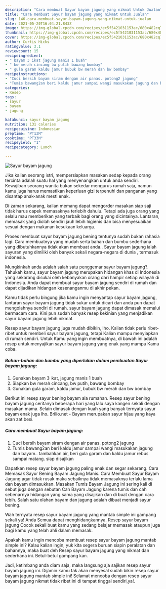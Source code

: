 ```yaml
---
description: "Cara membuat Sayur bayam jagung yang nikmat Untuk Jualan"
title: "Cara membuat Sayur bayam jagung yang nikmat Untuk Jualan"
slug: 146-cara-membuat-sayur-bayam-jagung-yang-nikmat-untuk-jualan
date: 2021-05-20T16:04:21.843Z
image: https://img-global.cpcdn.com/recipes/ec5f5421031153ac/680x482cq70/sayur-bayam-jagung-foto-resep-utama.jpg
thumbnail: https://img-global.cpcdn.com/recipes/ec5f5421031153ac/680x482cq70/sayur-bayam-jagung-foto-resep-utama.jpg
cover: https://img-global.cpcdn.com/recipes/ec5f5421031153ac/680x482cq70/sayur-bayam-jagung-foto-resep-utama.jpg
author: Curtis Hicks
ratingvalue: 3.1
reviewcount: 15
recipeingredient:
- " bayam 3 ikat jagung manis 1 buah"
- " bw merah cincang bw putih bawang bombay"
- " gula garam kaldu jamur bubuk bw merah dan bw bombay"
recipeinstructions:
- "Cuci bersih bayam siram dengan air panas. potong2 jagung"
- "Tumis bawang2an beri kaldu jamur sampai wangi masukakan jagung dan bayam.. tambahkan air, beri gula garam dan kaldu jamur rebus sampai matang. siap disajikan"
categories:
- Resep
tags:
- sayur
- bayam
- jagung

katakunci: sayur bayam jagung 
nutrition: 131 calories
recipecuisine: Indonesian
preptime: "PT13M"
cooktime: "PT33M"
recipeyield: "1"
recipecategory: Lunch

---
```



![Sayur bayam jagung](https://img-global.cpcdn.com/recipes/ec5f5421031153ac/680x482cq70/sayur-bayam-jagung-foto-resep-utama.jpg)

Jika kalian seorang istri, mempersiapkan masakan sedap kepada orang tercinta adalah suatu hal yang menyenangkan untuk anda sendiri. Kewajiban seorang  wanita bukan sekedar mengurus rumah saja, namun kamu juga harus memastikan keperluan gizi terpenuhi dan panganan yang disantap anak-anak mesti enak.

Di zaman  sekarang, kalian memang dapat mengorder masakan siap saji tidak harus capek memasaknya terlebih dahulu. Tetapi ada juga orang yang selalu mau memberikan yang terbaik bagi orang yang dicintainya. Lantaran, memasak yang diolah sendiri jauh lebih higienis dan bisa menyesuaikan sesuai dengan makanan kesukaan keluarga. 

Proses membuat sayur bayam jagung bening tentunya sudah bukan rahasia lagi. Cara membuatnya yang mudah serta bahan dan bumbu sederhana yang dibutuhkannya tidak akan membuat anda.. Sayur bayam jagung ialah sayuran yang dimiliki oleh banyak sekali negara-negara di dunia , termasuk indonesia.

Mungkinkah anda adalah salah satu penggemar sayur bayam jagung?. Tahukah kamu, sayur bayam jagung merupakan hidangan khas di Indonesia yang sekarang disukai oleh kebanyakan orang dari hampir setiap wilayah di Indonesia. Anda dapat membuat sayur bayam jagung sendiri di rumah dan dapat dijadikan hidangan kesenanganmu di akhir pekan.

Kamu tidak perlu bingung jika kamu ingin menyantap sayur bayam jagung, lantaran sayur bayam jagung tidak sukar untuk dicari dan anda pun dapat mengolahnya sendiri di rumah. sayur bayam jagung dapat dimasak memalui bermacam cara. Kini pun sudah banyak resep kekinian yang menjadikan sayur bayam jagung lebih nikmat.

Resep sayur bayam jagung juga mudah dibikin, lho. Kalian tidak perlu ribet-ribet untuk membeli sayur bayam jagung, tetapi Kalian mampu menyiapkan di rumah sendiri. Untuk Kamu yang ingin membuatnya, di bawah ini adalah resep untuk menyajikan sayur bayam jagung yang enak yang mampu Kamu coba.

<!--inarticleads1-->

##### Bahan-bahan dan bumbu yang diperlukan dalam pembuatan Sayur bayam jagung:

1. Gunakan  bayam 3 ikat, jagung manis 1 buah
1. Siapkan  bw merah cincang, bw putih, bawang bombay
1. Gunakan  gula garam, kaldu jamur, bubuk bw merah dan bw bombay


Berikut ini resep sayur bening bayam ala rumahan. Resep sayur bening bayam jagung ceritanya beberapa hari yang lalu saya kangen sekali dengan masakan mama. Selain dimasak dengan kuah yang banyak ternyata sayur bayam enak juga lho. Brilio.net - Bayam merupakan sayur hijau yang kaya akan zat besi. 

<!--inarticleads2-->

##### Cara membuat Sayur bayam jagung:

1. Cuci bersih bayam siram dengan air panas. potong2 jagung
1. Tumis bawang2an beri kaldu jamur sampai wangi masukakan jagung dan bayam.. tambahkan air, beri gula garam dan kaldu jamur rebus sampai matang. siap disajikan


Dapatkan resep sayur bayam jagung paling enak dan segar sekarang. Cara Memasak Sayur Bening Bayam Jagung Manis. Cara Membuat Sayur Bayam Jagung agar tidak rusak maka sebaiknya tidak memasaknya terlalu lama dan bayam dimasukkan. Masakan Tumis Bayam Jagung ini sering kali di sebut juga dengan sebutan Cah Bayam Jagung karena tumis dan cah sebenarnya hidangan yang sama yang disajikan dan di buat dengan cara lebih. Salah satu olahan bayam dan jagung adalah dibuat menjadi sayur bening. 

Wah ternyata resep sayur bayam jagung yang mantab simple ini gampang sekali ya! Anda Semua dapat menghidangkannya. Resep sayur bayam jagung Cocok sekali buat kamu yang sedang belajar memasak ataupun juga bagi kamu yang telah ahli dalam memasak.

Apakah kamu ingin mencoba membuat resep sayur bayam jagung mantab simple ini? Kalau kalian ingin, yuk kita segera buruan siapin peralatan dan bahannya, maka buat deh Resep sayur bayam jagung yang nikmat dan sederhana ini. Betul-betul gampang kan. 

Jadi, ketimbang anda diam saja, maka langsung aja sajikan resep sayur bayam jagung ini. Dijamin kamu tak akan menyesal sudah bikin resep sayur bayam jagung mantab simple ini! Selamat mencoba dengan resep sayur bayam jagung nikmat tidak ribet ini di tempat tinggal sendiri,ya!.

